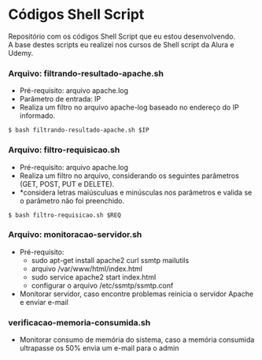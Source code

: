 # Códigos Shell Script
Repositório com os códigos Shell Script que eu estou desenvolvendo. <br />
A base destes scripts eu realizei nos cursos de Shell script da Alura e Udemy.

### Arquivo: filtrando-resultado-apache.sh
- Pré-requisito: arquivo apache.log
- Parâmetro de entrada: IP
- Realiza um filtro no arquivo apache-log baseado no endereço do IP informado.
```
$ bash filtrando-resultado-apache.sh $IP
```

### Arquivo: filtro-requisicao.sh
- Pré-requisito: arquivo apache.log
- Realiza um filtro no arquivo, considerando os seguintes parâmetros (GET, POST, PUT e DELETE).
- *considera letras maiúsculuas e minúsculas nos parâmetros e valida se o parâmetro não foi preenchido.
```
$ bash filtro-requisicao.sh $REQ
```

### Arquivo: monitoracao-servidor.sh
- Pré-requisito: 
    - sudo apt-get install apache2 curl ssmtp mailutils
    - arquivo /var/www/html/index.html
    - sudo service apache2 start index.html 
    - configurar o arquivo /etc/ssmtp/ssmtp.conf
- Monitorar servidor, caso encontre problemas reinicia o servidor Apache e enviar e-mail

### verificacao-memoria-consumida.sh
- Monitorar consumo de memória do sistema, caso a memória consumida ultrapasse os 50% envia um e-mail para o admin